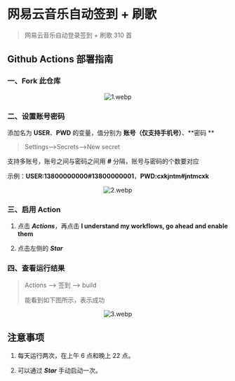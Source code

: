 # 网易云音乐自动签到 + 刷歌
> 网易云音乐自动登录签到 + 刷歌 310 首

## Github Actions 部署指南

### 一、Fork 此仓库
<center><img src="https://img.klyi.net/tk/2021/02/16/i0hhiusl.webp" alt="1.webp" title="1.webp" /></center>



### 二、设置账号密码
添加名为 **USER**、**PWD** 的变量，值分别为 **账号（仅支持手机号）**、**密码 **

> Settings-->Secrets-->New secret

支持多账号，账号之间与密码之间用 ***#*** 分隔，账号与密码的个数要对应

示例：**USER:13800000000#13800000001**，**PWD:cxkjntm#jntmcxk**
<center><img src="https://img.klyi.net/tk/2021/02/16/k9lakic2.webp" alt="2.webp" title="2.webp" /></center>

### 三、启用 Action
1. 点击 ***Actions***，再点击 **I understand my workflows, go ahead and enable them**

2. 点击左侧的 ***Star***

### 四、查看运行结果
> Actions --> 签到 --> build
>
> 能看到如下图所示，表示成功

<center><img src="https://img.klyi.net/tk/2021/02/16/bxxwyspy.webp" alt="3.webp" title="3.webp" /></center>

## 注意事项

1. 每天运行两次，在上午 6 点和晚上 22 点。

2. 可以通过 ***Star*** 手动启动一次。

